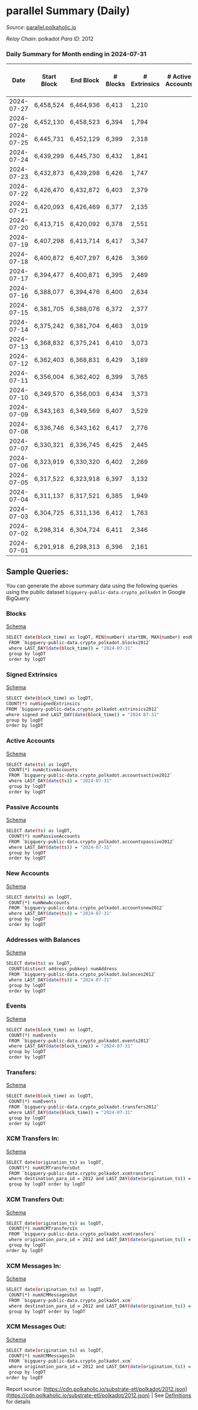 # parallel Summary (Daily)

_Source_: [parallel.polkaholic.io](https://parallel.polkaholic.io)

*Relay Chain*: polkadot
*Para ID*: 2012



### Daily Summary for Month ending in 2024-07-31


| Date    | Start Block | End Block | # Blocks | # Extrinsics | # Active Accounts | # Passive Accounts | # New Accounts | # Addresses | # Events  | # Transfers ($USD) | # XCM Transfers In ($USD) | # XCM Transfers Out ($USD) | # XCM In | # XCM Out | Issues |
|---------|-------------|-----------|----------|--------------|-------------------|--------------------|----------------|-------------|-----------|--------------------|---------------------------|----------------------------|----------|-----------|--------|
| 2024-07-27 | 6,458,524 | 6,464,936 | 6,413 | 1,210 |  |  |  | 51,371 | 19,155 | 51  |   |   |  |  |  |
| 2024-07-26 | 6,452,130 | 6,458,523 | 6,394 | 1,794 |  |  |  | 51,371 | 22,888 | 164  |   |   |  |  |  |
| 2024-07-25 | 6,445,731 | 6,452,129 | 6,399 | 2,318 |  |  |  | 51,369 | 25,561 | 102  |   |   |  |  |  |
| 2024-07-24 | 6,439,299 | 6,445,730 | 6,432 | 1,841 |  |  |  | 51,368 | 23,197 | 163  |   |   |  |  |  |
| 2024-07-23 | 6,432,873 | 6,439,298 | 6,426 | 1,747 |  |  |  | 51,368 | 22,724 | 137  |   |   |  |  |  |
| 2024-07-22 | 6,426,470 | 6,432,872 | 6,403 | 2,379 |  |  |  | 51,363 | 26,201 | 199  |   |   |  |  |  |
| 2024-07-21 | 6,420,093 | 6,426,469 | 6,377 | 2,135 |  |  |  | 51,363 | 24,642 | 162  |   |   |  |  |  |
| 2024-07-20 | 6,413,715 | 6,420,092 | 6,378 | 2,551 |  |  |  | 51,363 | 26,795 | 113  |   |   |  |  |  |
| 2024-07-19 | 6,407,298 | 6,413,714 | 6,417 | 3,347 |  |  |  | 51,362 | 32,269 | 262  |   |   |  |  |  |
| 2024-07-18 | 6,400,872 | 6,407,297 | 6,426 | 3,369 |  |  |  | 51,361 | 31,464 | 106  |   |   |  |  |  |
| 2024-07-17 | 6,394,477 | 6,400,871 | 6,395 | 2,489 |  |  |  | 51,361 | 26,712 | 372 ($3.39) |   |   |  |  |  |
| 2024-07-16 | 6,388,077 | 6,394,476 | 6,400 | 2,634 |  |  |  | 51,361 | 27,155 | 325  |   |   |  |  |  |
| 2024-07-15 | 6,381,705 | 6,388,076 | 6,372 | 2,377 |  |  |  | 51,363 | 25,482 | 212  |   |   |  |  |  |
| 2024-07-14 | 6,375,242 | 6,381,704 | 6,463 | 3,019 |  |  |  | 51,362 | 28,861 | 231  |   |   |  |  |  |
| 2024-07-13 | 6,368,832 | 6,375,241 | 6,410 | 3,073 |  |  |  | 51,362 | 29,804 | 229  |   |   |  |  |  |
| 2024-07-12 | 6,362,403 | 6,368,831 | 6,429 | 3,189 |  |  |  | 51,363 | 30,438 | 107  |   |   |  |  |  |
| 2024-07-11 | 6,356,004 | 6,362,402 | 6,399 | 3,765 |  |  |  | 51,358 | 33,436 | 162  |   |   |  |  |  |
| 2024-07-10 | 6,349,570 | 6,356,003 | 6,434 | 3,373 |  |  |  | 51,356 | 32,020 | 338  |   |   |  |  |  |
| 2024-07-09 | 6,343,163 | 6,349,569 | 6,407 | 3,529 |  |  |  |  | 32,592 | 432  |   |   |  |  |  |
| 2024-07-08 | 6,336,746 | 6,343,162 | 6,417 | 2,776 |  |  |  |  | 27,668 | 204  |   |   |  |  |  |
| 2024-07-07 | 6,330,321 | 6,336,745 | 6,425 | 2,445 |  |  |  |  | 26,222 | 326  |   |   |  |  |  |
| 2024-07-06 | 6,323,919 | 6,330,320 | 6,402 | 2,269 |  |  |  |  | 25,062 | 232  |   |   |  |  |  |
| 2024-07-05 | 6,317,522 | 6,323,918 | 6,397 | 3,132 |  |  |  |  | 29,962 | 380  |   |   |  |  |  |
| 2024-07-04 | 6,311,137 | 6,317,521 | 6,385 | 1,949 |  |  |  |  | 23,458 | 288  |   |   |  |  |  |
| 2024-07-03 | 6,304,725 | 6,311,136 | 6,412 | 1,763 |  |  |  |  | 22,788 | 379  |   |   |  |  |  |
| 2024-07-02 | 6,298,314 | 6,304,724 | 6,411 | 2,346 |  |  |  |  | 25,672 | 309  |   |   |  |  |  |
| 2024-07-01 | 6,291,918 | 6,298,313 | 6,396 | 2,161 |  |  |  |  | 24,865 | 358  |   |   |  |  |  |

## Sample Queries:
You can generate the above summary data using the following queries using the public dataset `bigquery-public-data.crypto_polkadot` in Google BigQuery:


### Blocks 

[Schema](https://github.com/colorfulnotion/substrate-etl/blob/main/schema/blocks.json)

```bash
SELECT date(block_time) as logDT, MIN(number) startBN, MAX(number) endBN, COUNT(*) numBlocks 
 FROM `bigquery-public-data.crypto_polkadot.blocks2012`  
 where LAST_DAY(date(block_time)) = "2024-07-31" 
 group by logDT 
 order by logDT
```

### Signed Extrinsics 

[Schema](https://github.com/colorfulnotion/substrate-etl/blob/main/schema/extrinsics.json)

```bash
SELECT date(block_time) as logDT, 
COUNT(*) numSignedExtrinsics 
FROM `bigquery-public-data.crypto_polkadot.extrinsics2012`  
where signed and LAST_DAY(date(block_time)) = "2024-07-31" 
group by logDT 
order by logDT
```

### Active Accounts 

[Schema](https://github.com/colorfulnotion/substrate-etl/blob/main/schema/accountsactive.json)

```bash
SELECT date(ts) as logDT, 
 COUNT(*) numActiveAccounts 
 FROM `bigquery-public-data.crypto_polkadot.accountsactive2012` 
 where LAST_DAY(date(ts)) = "2024-07-31" 
 group by logDT 
 order by logDT
```

### Passive Accounts 

[Schema](https://github.com/colorfulnotion/substrate-etl/blob/main/schema/accountspassive.json)

```bash
SELECT date(ts) as logDT, 
 COUNT(*) numPassiveAccounts 
 FROM `bigquery-public-data.crypto_polkadot.accountspassive2012` 
 where LAST_DAY(date(ts)) = "2024-07-31" 
 group by logDT 
 order by logDT
```

### New Accounts 

[Schema](https://github.com/colorfulnotion/substrate-etl/blob/main/schema/accountsnew.json)

```bash
SELECT date(ts) as logDT, 
 COUNT(*) numNewAccounts 
 FROM `bigquery-public-data.crypto_polkadot.accountsnew2012` 
 where LAST_DAY(date(ts)) = "2024-07-31" 
 group by logDT
 order by logDT
```

### Addresses with Balances 

[Schema](https://github.com/colorfulnotion/substrate-etl/blob/main/schema/balances.json)

```bash
SELECT date(ts) as logDT,
 COUNT(distinct address_pubkey) numAddress 
 FROM `bigquery-public-data.crypto_polkadot.balances2012` 
 where LAST_DAY(date(ts)) = "2024-07-31" 
 group by logDT 
 order by logDT
```

### Events 

[Schema](https://github.com/colorfulnotion/substrate-etl/blob/main/schema/events.json)

```bash
SELECT date(block_time) as logDT, 
 COUNT(*) numEvents 
 FROM `bigquery-public-data.crypto_polkadot.events2012` 
 where LAST_DAY(date(block_time)) = "2024-07-31" 
 group by logDT 
 order by logDT
```

### Transfers:

[Schema](https://github.com/colorfulnotion/substrate-etl/blob/main/schema/transfers.json)

```bash
SELECT date(block_time) as logDT, 
 COUNT(*) numEvents 
 FROM `bigquery-public-data.crypto_polkadot.transfers2012` 
 where LAST_DAY(date(block_time)) = "2024-07-31" 
 group by logDT 
 order by logDT
```

### XCM Transfers In: 

[Schema](https://github.com/colorfulnotion/substrate-etl/blob/main/schema/xcmtransfers.json)

```bash
SELECT date(origination_ts) as logDT, 
 COUNT(*) numXCMTransfersOut 
 FROM `bigquery-public-data.crypto_polkadot.xcmtransfers` 
 where destination_para_id = 2012 and LAST_DAY(date(origination_ts)) = "2024-07-31" 
 group by logDT order by logDT
```

### XCM Transfers Out: 

[Schema](https://github.com/colorfulnotion/substrate-etl/blob/main/schema/xcmtransfers.json)

```bash
SELECT date(origination_ts) as logDT, 
 COUNT(*) numXCMTransfersIn 
 FROM `bigquery-public-data.crypto_polkadot.xcmtransfers` 
 where origination_para_id = 2012 and LAST_DAY(date(origination_ts)) = "2024-07-31" 
 group by logDT 
order by logDT
```

### XCM Messages In: 

[Schema](https://github.com/colorfulnotion/substrate-etl/blob/main/schema/xcm.json)

```bash
SELECT date(origination_ts) as logDT, 
 COUNT(*) numXCMMessagesOut 
 FROM `bigquery-public-data.crypto_polkadot.xcm` 
 where destination_para_id = 2012 and LAST_DAY(date(origination_ts)) = "2024-07-31" 
 group by logDT order by logDT
```

### XCM Messages Out: 

[Schema](https://github.com/colorfulnotion/substrate-etl/blob/main/schema/xcm.json)

```bash
SELECT date(origination_ts) as logDT, 
 COUNT(*) numXCMMessagesIn 
 FROM `bigquery-public-data.crypto_polkadot.xcm` 
 where origination_para_id = 2012 and LAST_DAY(date(origination_ts)) = "2024-07-31" 
 group by logDT 
order by logDT
```


Report source: [https://cdn.polkaholic.io/substrate-etl/polkadot/2012.json](https://cdn.polkaholic.io/substrate-etl/polkadot/2012.json) | See [Definitions](/DEFINITIONS.md) for details
